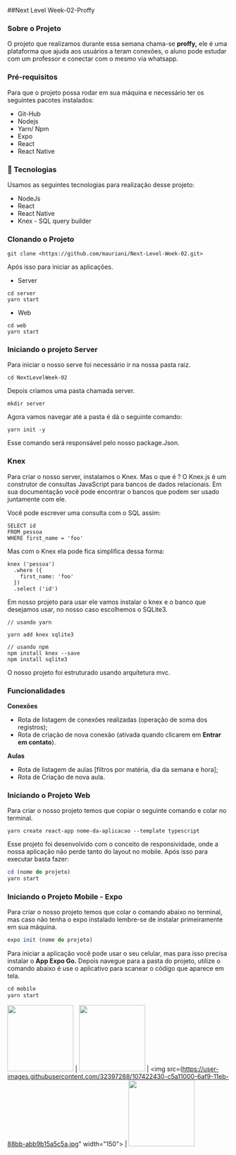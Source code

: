 ##Next Level Week-02-Proffy

### Sobre o Projeto
O projeto que realizamos durante essa semana chama-se **proffy,** ele é uma plataforma que ajuda aos usuários a teram conexões, o aluno pode estudar com um professor e conectar com o mesmo via whatsapp.

### Pré-requisitos

Para que o projeto possa rodar em sua máquina e necessário ter os seguintes pacotes instalados:

- Git-Hub
- Nodejs
- Yarn/ Npm
- Expo
- React
- React Native

### 🚀 Tecnologias

Usamos as seguintes tecnologias para realização desse projeto:

- NodeJs
- React
- React Native
- Knex - SQL query builder

### Clonando o Projeto

```
git clone <https://github.com/mauriani/Next-Level-Week-02.git>

```

Após isso para iniciar as aplicações.

- Server

```
cd server
yarn start

```

- Web

```
cd web
yarn start

```

### Iniciando o projeto Server

Para iniciar o nosso serve foi necessário ir na nossa pasta raiz.

```
cd NextLevelWeek-02

```

Depois criamos uma pasta chamada server.

```
mkdir server

```

Agora vamos navegar até a pasta é dá o seguinte comando:

```
yarn init -y

```

Esse comando será responsável pelo nosso package.Json.

### Knex

Para criar o nosso server, instalamos o Knex. Mas o que é ? O Knex.js é um construtor de consultas JavaScript para bancos de dados relacionais. Em sua documentação você pode encontrar o bancos que podem ser usado juntamente com ele.

Você pode escrever uma consulta com o SQL assim:

```
SELECT id 
FROM pessoa 
WHERE first_name = 'foo'

```

Mas com o Knex ela pode fica simplifica dessa forma:

```
knex ('pessoa') 
  .where ({ 
    first_name: 'foo' 
  }) 
  .select ('id')

```

Em nosso projeto para usar ele vamos instalar o knex e o banco que desejamos usar, no nosso caso escolhemos o SQLite3.

```
// usando yarn

yarn add knex sqlite3 

// usando npm
npm install knex --save
npm install sqlite3

```

O nosso projeto foi estruturado usando arquitetura mvc.

### Funcionalidades

**Conexões**

- Rota de listagem de conexões realizadas (operação de soma dos registros);
- Rota de criação de nova conexão (ativada quando clicarem em **Entrar em contato**).

**Aulas**

- Rota de listagem de aulas [filtros por matéria, dia da semana e hora];
- Rota de Criação de nova aula.

### Iniciando o Projeto Web

Para criar o nosso projeto temos que copiar o seguinte comando e colar no terminal.

```
yarn create react-app nome-da-aplicacao --template typescript

```

Esse projeto foi desenvolvido com o conceito de responsividade, onde a nossa aplicação não perde tanto do layout no mobile.  Após isso para executar basta fazer:

```jsx
cd (nome do projeto)
yarn start
```

### Iniciando o Projeto Mobile - Expo

Para criar o nosso projeto temos que colar o comando abaixo no terminal, mas caso não tenha o expo instalado lembre-se de instalar primeiramente em sua máquina.

```jsx
expo init (nome do projeto)
```

Para iniciar a aplicação você pode usar o seu celular, mas para isso precisa instalar o **App Expo Go.** Depois navegue para a pasta do projeto, utilize o comando abaixo é use o aplicativo para scanear o código que aparece em tela.

```jsx
cd mobile
yarn start
```


<img src="https://user-images.githubusercontent.com/32397288/107422398-b91cb780-6af9-11eb-93f7-f5f3b5b834da.jpg" width="150"> | 
<img src="https://user-images.githubusercontent.com/32397288/107422429-c5087980-6af9-11eb-988c-4a4d9bf570d2.jpg" width="150"> | 
<img src=(https://user-images.githubusercontent.com/32397288/107422430-c5a11000-6af9-11eb-88bb-abb9b15a5c5a.jpg" width="150"> | 
<img src="https://user-images.githubusercontent.com/32397288/107422434-c639a680-6af9-11eb-8ccf-37be70b0fd9a.jpg" width="150">
